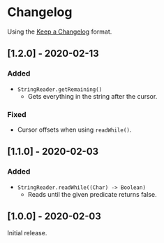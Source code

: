 # Changelog

Using the [Keep a Changelog](https://keepachangelog.com/en/1.1.0/) format.

## [1.2.0] - 2020-02-13
### Added
- `StringReader.getRemaining()`
  - Gets everything in the string after the cursor.

### Fixed
- Cursor offsets when using `readWhile()`.

## [1.1.0] - 2020-02-03
### Added
- `StringReader.readWhile((Char) -> Boolean)`
  - Reads until the given predicate returns false.

## [1.0.0] - 2020-02-03
Initial release.
